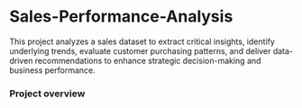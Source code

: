 # Sales-Performance-Analysis
This project analyzes a sales dataset to extract critical insights, identify underlying trends, evaluate customer purchasing patterns, and deliver data-driven recommendations to enhance strategic decision-making and business performance.
### Project overview
